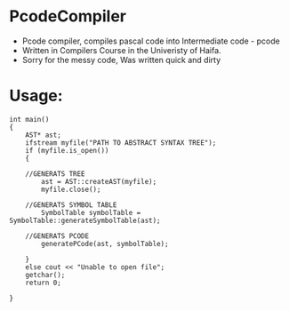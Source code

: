 # PcodeCompiler
- Pcode compiler, compiles pascal code into Intermediate code - pcode
- Written in Compilers Course in the Univeristy of Haifa.
- Sorry for the messy code, Was written quick and dirty

# Usage:

```
int main()
{
	AST* ast;
	ifstream myfile("PATH TO ABSTRACT SYNTAX TREE");
	if (myfile.is_open())
	{
  
    //GENERATS TREE
		ast = AST::createAST(myfile);
		myfile.close();

    //GENERATS SYMBOL TABLE
		SymbolTable symbolTable = SymbolTable::generateSymbolTable(ast);

    //GENERATS PCODE
		generatePCode(ast, symbolTable);

	}
	else cout << "Unable to open file";
	getchar();
	return 0;

}

```
